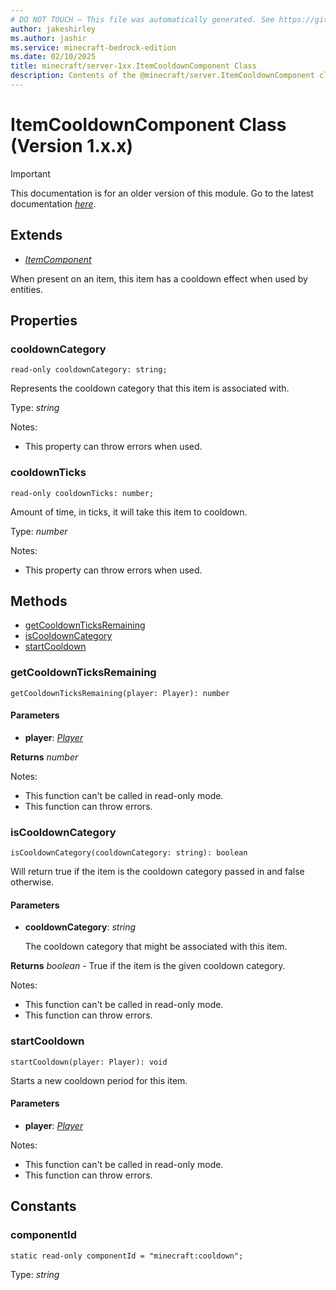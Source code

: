```yaml
---
# DO NOT TOUCH — This file was automatically generated. See https://github.com/mojang/minecraftapidocsgenerator to modify descriptions, examples, etc.
author: jakeshirley
ms.author: jashir
ms.service: minecraft-bedrock-edition
ms.date: 02/10/2025
title: minecraft/server-1xx.ItemCooldownComponent Class
description: Contents of the @minecraft/server.ItemCooldownComponent class (Version 1.x.x).
---
```

# ItemCooldownComponent Class (Version 1.x.x)

> [!IMPORTANT]
> This documentation is for an older version of this module. Go to the latest documentation [*here*](../../../scriptapi/minecraft/server/ItemCooldownComponent.md).

## Extends
- [*ItemComponent*](ItemComponent.md)

When present on an item, this item has a cooldown effect when used by entities.

## Properties

### **cooldownCategory**
`read-only cooldownCategory: string;`

Represents the cooldown category that this item is associated with.

Type: *string*

Notes:
  - This property can throw errors when used.

### **cooldownTicks**
`read-only cooldownTicks: number;`

Amount of time, in ticks, it will take this item to cooldown.

Type: *number*

Notes:
  - This property can throw errors when used.

## Methods
- [getCooldownTicksRemaining](#getcooldownticksremaining)
- [isCooldownCategory](#iscooldowncategory)
- [startCooldown](#startcooldown)

### **getCooldownTicksRemaining**
`
getCooldownTicksRemaining(player: Player): number
`

#### **Parameters**
- **player**: [*Player*](Player.md)

**Returns** *number*
  
Notes:
- This function can't be called in read-only mode.
- This function can throw errors.

### **isCooldownCategory**
`
isCooldownCategory(cooldownCategory: string): boolean
`

Will return true if the item is the cooldown category passed in and false otherwise.

#### **Parameters**
- **cooldownCategory**: *string*
  
  The cooldown category that might be associated with this item.

**Returns** *boolean* - True if the item is the given cooldown category.
  
Notes:
- This function can't be called in read-only mode.
- This function can throw errors.

### **startCooldown**
`
startCooldown(player: Player): void
`

Starts a new cooldown period for this item.

#### **Parameters**
- **player**: [*Player*](Player.md)
  
Notes:
- This function can't be called in read-only mode.
- This function can throw errors.

## Constants

### **componentId**
`static read-only componentId = "minecraft:cooldown";`

Type: *string*
